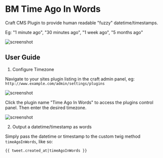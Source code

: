 # BM Time Ago In Words
Craft CMS Plugin to provide human readable "fuzzy" datetime/timestamps.

Eg: "1 minute ago", "30 minutes ago", "1 week ago", "5 months ago"

![screenshot](http://i.imgur.com/sFJCVuG.png)

## User Guide

1. Configure Timezone

Navigate to your sites plugin listing in the craft admin panel, eg: `http://www.example.com/admin/settings/plugins`

![screenshot](http://i.imgur.com/w68JvXz.png)

Click the plugin name "Time Ago In Words" to access the plugins control panel. Then enter the desired timezone.

![screenshot](http://i.imgur.com/ekKmFc7.png)

2. Output a datetime/timestamp as words

Simply pass the datetime or timestamp to the custom twig method `timeAgoInWords`, like so:

`{{ tweet.created_at|timeAgoInWords }}`
